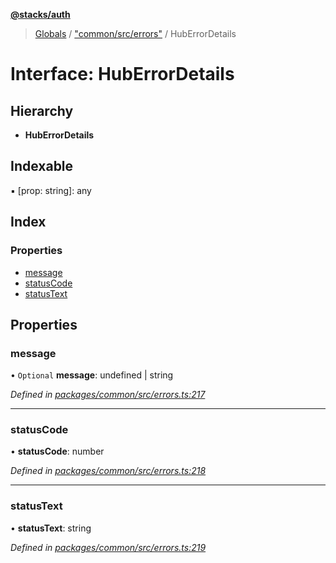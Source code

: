 **[@stacks/auth](../README.md)**

> [Globals](../globals.md) / ["common/src/errors"](../modules/_common_src_errors_.md) / HubErrorDetails

# Interface: HubErrorDetails

## Hierarchy

- **HubErrorDetails**

## Indexable

▪ [prop: string]: any

## Index

### Properties

- [message](_common_src_errors_.huberrordetails.md#message)
- [statusCode](_common_src_errors_.huberrordetails.md#statuscode)
- [statusText](_common_src_errors_.huberrordetails.md#statustext)

## Properties

### message

• `Optional` **message**: undefined \| string

_Defined in [packages/common/src/errors.ts:217](https://github.com/blockstack/blockstack.js/blob/26419086/packages/common/src/errors.ts#L217)_

---

### statusCode

• **statusCode**: number

_Defined in [packages/common/src/errors.ts:218](https://github.com/blockstack/blockstack.js/blob/26419086/packages/common/src/errors.ts#L218)_

---

### statusText

• **statusText**: string

_Defined in [packages/common/src/errors.ts:219](https://github.com/blockstack/blockstack.js/blob/26419086/packages/common/src/errors.ts#L219)_

